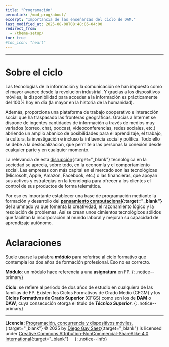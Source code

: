 ```yaml
---
title: "Programación"
permalink: /mod_prog/about/
excerpt: "Importancia de las enseñanzas del ciclo de DAM."
last_modified_at: 2025-08-08T08:48:05-04:00
redirect_from:
  - /theme-setup/
toc: true
#toc_icon: "heart"  
---
```


---

# Sobre el ciclo

Las tecnologías de la información y la comunicación se han impuesto como el mayor avance desde la revolución industrial. Y gracias a los dispositivos móviles, la disponibilidad para acceder a la información es prácticamente del 100% hoy en día (la mayor en la historia de la humanidad).

Además, proporciona una plataforma de trabajo cooperativo e interacción social que ha traspasado las fronteras geográficas. Gracias a Internet se dispone de ingentes cantidades de información a través de medios muy variados (correo, chat, podcast, videoconferencias, redes sociales, etc.) abriendo un amplio abanico de posibilidades para el aprendizaje, el trabajo, la cultura, la investigación e incluso la influencia social y política. Todo ello se debe a la deslocalización, que permite a las personas la conexión desde cualquier parte y en cualquier momento.

La relevancia de esta [disrupción](https://dle.rae.es/disrupci%C3%B3n){:target="_blank"} tecnológica en la sociedad se aprecia, sobre todo, en la economía y el comportamiento social. Las empresas con más capital en el mercado son las tecnológicas (Microsoft, Apple, Amazon, Facebook, etc.) o las financieras, que apoyan sus activos y estrategias en la tecnología para ofrecer a los clientes el control de sus productos de forma telemática.

Por eso es importante establecer una base de programación mediante la formación y desarrollo del **[pensamiento computacional](https://es.wikipedia.org/wiki/Pensamiento_computacional){:target="_blank"}** del alumnado ya que fomenta la creatividad, el razonamiento lógico y la resolución de problemas. Así se crean unos cimientos tecnológicos sólidos que facilitan la incorporación al mundo laboral y mejoran su capacidad de aprendizaje autónomo.

# Aclaraciones

Suele usarse la palabra **_módulo_** para referirse al ciclo formativo que contempla los dos años de formación profesional. Eso no es correcto.

**Módulo**: un módulo hace referencia a una **asignatura** en FP.
{: .notice--primary}

**Ciclo**: se refiere al periodo de dos años de estudio en cualquiera de las familias de FP. Existen los Ciclos Formativos de Grado Medio (CFGM) y los **Ciclos Formativos de Grado Superior** (CFGS) como son los de **DAM** o **DAW**, cuya consecución otorga el título de **_Técnico Superior_**.
{: .notice--primary}

---

**Licencia:** [Programación, concurrencia y dispositivos móviles.](https://dgaysae.github.io/){:target="_blank"} © 2025 by [Diego Gay Sáez](https://dgaysae.github.io/){:target="_blank"} is licensed under [Creative Commons Attribution-NonCommercial-ShareAlike 4.0 International](https://creativecommons.org/licenses/by-nc-sa/4.0/){:target="_blank"} <img src="https://mirrors.creativecommons.org/presskit/icons/cc.svg" alt="" style="max-width: 1em;max-height:1em;margin-left: .2em;"><img src="https://mirrors.creativecommons.org/presskit/icons/by.svg" alt="" style="max-width: 1em;max-height:1em;margin-left: .2em;"><img src="https://mirrors.creativecommons.org/presskit/icons/nc.svg" alt="" style="max-width: 1em;max-height:1em;margin-left: .2em;"><img src="https://mirrors.creativecommons.org/presskit/icons/sa.svg" alt="" style="max-width: 1em;max-height:1em;margin-left: .2em;">
{: .notice--info}
